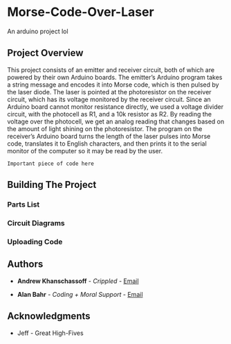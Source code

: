 # Morse-Code-Over-Laser

An arduino project lol

## Project Overview

  This project consists of an emitter and receiver circuit, both of which are powered by their own Arduino boards. The emitter’s Arduino program takes a string message and encodes it into Morse code, which is then pulsed by the laser diode. The laser is pointed at the photoresistor on the receiver circuit, which has its voltage monitored by the receiver circuit. Since an Arduino board cannot monitor resistance directly, we used a voltage divider circuit, with the photocell as R1, and a 10k resistor as R2. By reading the voltage over the photocell, we get an analog reading that changes based on the amount of light shining on the photoresistor. The program on the receiver’s Arduino board turns the length of the laser pulses into Morse code, translates it to English characters, and then prints it to the serial monitor of the computer so it may be read by the user.


```
Important piece of code here
```

## Building The Project

### Parts List

### Circuit Diagrams

### Uploading Code


## Authors

* **Andrew Khanschassoff** - *Crippled* - [Email](mailto:khansa@rpi.edu)

* **Alan Bahr** - *Coding + Moral Support* - [Email](mailto:bahra@rpi.edu)

## Acknowledgments

* Jeff - Great High-Fives
